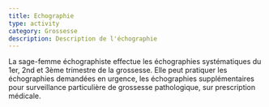 ```yaml
---
title: Echographie
type: activity
category: Grossesse
description: Description de l'échographie
---
```


La sage-femme échographiste effectue les échographies systématiques du 1er, 2nd et 3ème trimestre de la grossesse. Elle peut pratiquer les échographies demandées en urgence, les échographies supplémentaires pour surveillance particulière de grossesse pathologique, sur prescription médicale.
